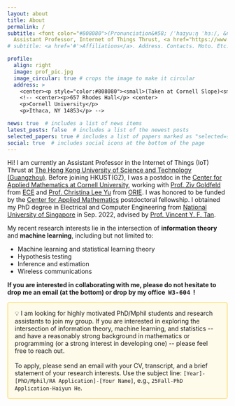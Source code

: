 ```yaml
---
layout: about
title: About
permalink: /
subtitle: <font color="#808080">(Pronunciation&#58; /ˈhaɪyuːŋ ˈhɜː/, &nbsp;  Pronouns&#58; she/her/hers)</font> <br />
  Assistant Professor, Internet of Things Thrust, <a href="https://www.hkust-gz.edu.cn">HKUST(GZ)</a>
# subtitle: <a href='#'>Affiliations</a>. Address. Contacts. Moto. Etc.

profile:
  align: right
  image: prof_pic.jpg
  image_circular: true # crops the image to make it circular
  address: >
    <center><p style="color:#808080"><small>(Taken at Cornell Slope)<small></p><center>
    <!-- <center><p>657 Rhodes Hall</p> <center>
    <p>Cornell University</p>
    <p>Ithaca, NY 14853</p> -->

news: true  # includes a list of news items
latest_posts: false  # includes a list of the newest posts
selected_papers: true # includes a list of papers marked as "selected={true}"
social: true  # includes social icons at the bottom of the page
---
```


Hi! I am currently an Assistant Professor in the Internet of Things (IoT) Thrust at <a href="https://www.hkust-gz.edu.cn">The Hong Kong University of Science and Technology (Guangzhou)</a>. Before joining HKUST(GZ), I was a postdoc in the <a href="https://cam.cornell.edu">Center for Applied Mathematics at Cornell University</a>, working with [Prof. Ziv Goldfeld](https://people.ece.cornell.edu/zivg/) from [ECE](https://www.ece.cornell.edu/ece) and [Prof. Christina Lee Yu](https://cleeyu.orie.cornell.edu) from [ORIE](https://www.orie.cornell.edu/orie). I was honored to be funded by the [Center for Applied Mathematics](https://www.cam.cornell.edu/cam) postdoctoral fellowship. I obtained my PhD degree in Electrical and Computer Engineering from [National University of Singapore](https://www.nus.edu.sg) in Sep. 2022, advised by [Prof. Vincent Y. F. Tan](https://vyftan.github.io/index.html).

My recent research interests lie in the intersection of **information theory** and **machine learning**, including but not limited to:
- Machine learning and statistical learning theory 
- Hypothesis testing
- Inference and estimation
- Wireless communications

**If you are interested in collaborating with me, please do not hesitate to drop me an email (at the bottom) or drop by my office &nbsp;<tt>W3-604</tt> &nbsp;!**


<div style="background-color: #FFFBEB; padding: 15px; border: 2px solid #FFE082; border-radius: 5px;">
  💡 I am looking for highly motivated PhD/Mphil students and research assistants to join my group. If you are interested in exploring the intersection of information theory, machine learning, and statistics -- and have a reasonably strong background in mathematics or programming (or a strong interest in developing one) -- please feel free to reach out. 
  <br><br>
  To apply, please send an email with your CV, transcript, and a brief statement of your research interests. Use the subject line: <code>[Year]-[PhD/Mphil/RA Application]-[Your Name]</code>, e.g., <code>25Fall-PhD Application-Haiyun He</code>.
</div>

<!-- Write your biography here. Tell the world about yourself. Link to your favorite [subreddit](http://reddit.com). You can put a picture in, too. The code is already in, just name your picture `prof_pic.jpg` and put it in the `img/` folder.

Put your address / P.O. box / other info right below your picture. You can also disable any of these elements by editing `profile` property of the YAML header of your `_pages/about.md`. Edit `_bibliography/papers.bib` and Jekyll will render your [publications page](/al-folio/publications/) automatically.

Link to your social media connections, too. This theme is set up to use [Font Awesome icons](http://fortawesome.github.io/Font-Awesome/) and [Academicons](https://jpswalsh.github.io/academicons/), like the ones below. Add your Facebook, Twitter, LinkedIn, Google Scholar, or just disable all of them. -->
